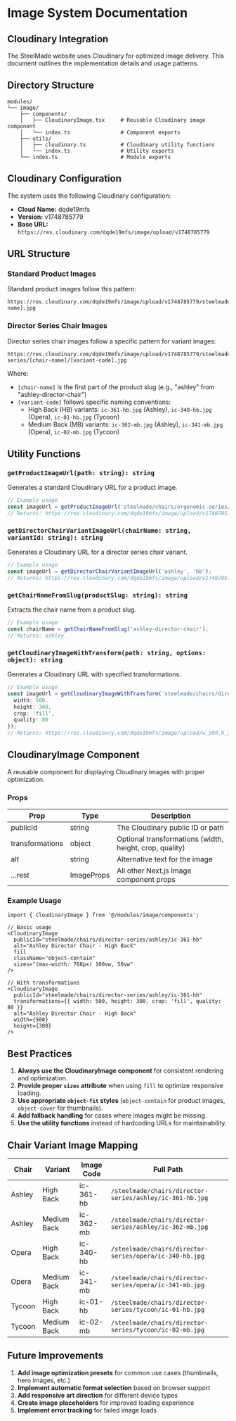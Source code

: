 # Image System Documentation

## Cloudinary Integration

The SteelMade website uses Cloudinary for optimized image delivery. This document outlines the implementation details and usage patterns.

## Directory Structure

```
modules/
└── image/
    ├── components/
    │   ├── CloudinaryImage.tsx     # Reusable Cloudinary image component
    │   └── index.ts                # Component exports
    ├── utils/
    │   ├── cloudinary.ts           # Cloudinary utility functions
    │   └── index.ts                # Utility exports
    └── index.ts                    # Module exports
```

## Cloudinary Configuration

The system uses the following Cloudinary configuration:

- **Cloud Name:** dqde19mfs
- **Version:** v1748785779
- **Base URL:** `https://res.cloudinary.com/dqde19mfs/image/upload/v1748785779`

## URL Structure

### Standard Product Images

Standard product images follow this pattern:
```
https://res.cloudinary.com/dqde19mfs/image/upload/v1748785779/steelmade/[category]/[series]/[product]/[image-name].jpg
```

### Director Series Chair Images

Director series chair images follow a specific pattern for variant images:
```
https://res.cloudinary.com/dqde19mfs/image/upload/v1748785779/steelmade/chairs/director-series/[chair-name]/[variant-code].jpg
```

Where:
- `[chair-name]` is the first part of the product slug (e.g., "ashley" from "ashley-director-chair")
- `[variant-code]` follows specific naming conventions:
  - High Back (HB) variants: `ic-361-hb.jpg` (Ashley), `ic-340-hb.jpg` (Opera), `ic-01-hb.jpg` (Tycoon)
  - Medium Back (MB) variants: `ic-362-mb.jpg` (Ashley), `ic-341-mb.jpg` (Opera), `ic-02-mb.jpg` (Tycoon)

## Utility Functions

### `getProductImageUrl(path: string): string`

Generates a standard Cloudinary URL for a product image.

```typescript
// Example usage
const imageUrl = getProductImageUrl('steelmade/chairs/ergonomic-series/comfort-pro/main');
// Returns: https://res.cloudinary.com/dqde19mfs/image/upload/v1748785779/steelmade/chairs/ergonomic-series/comfort-pro/main.jpg
```

### `getDirectorChairVariantImageUrl(chairName: string, variantId: string): string`

Generates a Cloudinary URL for a director series chair variant.

```typescript
// Example usage
const imageUrl = getDirectorChairVariantImageUrl('ashley', 'hb');
// Returns: https://res.cloudinary.com/dqde19mfs/image/upload/v1748785779/steelmade/chairs/director-series/ashley/ic-361-hb.jpg
```

### `getChairNameFromSlug(productSlug: string): string`

Extracts the chair name from a product slug.

```typescript
// Example usage
const chairName = getChairNameFromSlug('ashley-director-chair');
// Returns: ashley
```

### `getCloudinaryImageWithTransform(path: string, options: object): string`

Generates a Cloudinary URL with specified transformations.

```typescript
// Example usage
const imageUrl = getCloudinaryImageWithTransform('steelmade/chairs/director-series/ashley/main', {
  width: 500,
  height: 300,
  crop: 'fill',
  quality: 80
});
// Returns: https://res.cloudinary.com/dqde19mfs/image/upload/w_500,h_300,c_fill,q_80/steelmade/chairs/director-series/ashley/main
```

## CloudinaryImage Component

A reusable component for displaying Cloudinary images with proper optimization.

### Props

| Prop | Type | Description |
|------|------|-------------|
| publicId | string | The Cloudinary public ID or path |
| transformations | object | Optional transformations (width, height, crop, quality) |
| alt | string | Alternative text for the image |
| ...rest | ImageProps | All other Next.js Image component props |

### Example Usage

```tsx
import { CloudinaryImage } from '@/modules/image/components';

// Basic usage
<CloudinaryImage 
  publicId="steelmade/chairs/director-series/ashley/ic-361-hb" 
  alt="Ashley Director Chair - High Back" 
  fill 
  className="object-contain"
  sizes="(max-width: 768px) 100vw, 50vw"
/>

// With transformations
<CloudinaryImage 
  publicId="steelmade/chairs/director-series/ashley/ic-361-hb" 
  transformations={{ width: 500, height: 300, crop: 'fill', quality: 80 }}
  alt="Ashley Director Chair - High Back" 
  width={500}
  height={300}
/>
```

## Best Practices

1. **Always use the CloudinaryImage component** for consistent rendering and optimization.
2. **Provide proper `sizes` attribute** when using `fill` to optimize responsive loading.
3. **Use appropriate `object-fit` styles** (`object-contain` for product images, `object-cover` for thumbnails).
4. **Add fallback handling** for cases where images might be missing.
5. **Use the utility functions** instead of hardcoding URLs for maintainability.

## Chair Variant Image Mapping

| Chair | Variant | Image Code | Full Path |
|-------|---------|------------|-----------|
| Ashley | High Back | ic-361-hb | `/steelmade/chairs/director-series/ashley/ic-361-hb.jpg` |
| Ashley | Medium Back | ic-362-mb | `/steelmade/chairs/director-series/ashley/ic-362-mb.jpg` |
| Opera | High Back | ic-340-hb | `/steelmade/chairs/director-series/opera/ic-340-hb.jpg` |
| Opera | Medium Back | ic-341-mb | `/steelmade/chairs/director-series/opera/ic-341-mb.jpg` |
| Tycoon | High Back | ic-01-hb | `/steelmade/chairs/director-series/tycoon/ic-01-hb.jpg` |
| Tycoon | Medium Back | ic-02-mb | `/steelmade/chairs/director-series/tycoon/ic-02-mb.jpg` |

## Future Improvements

1. **Add image optimization presets** for common use cases (thumbnails, hero images, etc.)
2. **Implement automatic format selection** based on browser support
3. **Add responsive art direction** for different device types
4. **Create image placeholders** for improved loading experience
5. **Implement error tracking** for failed image loads